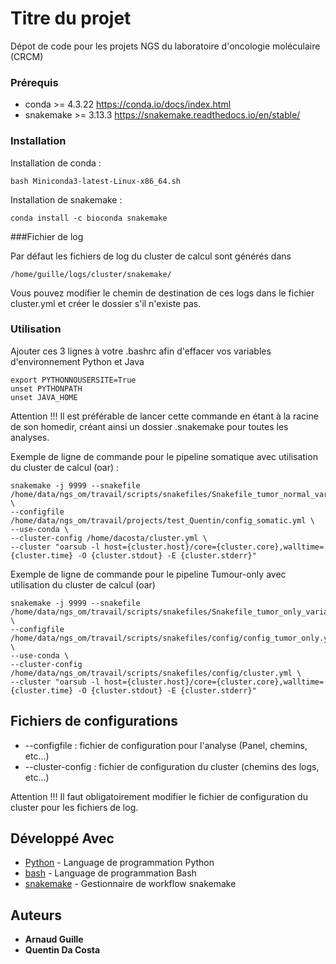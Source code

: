 # Titre du projet

Dépot de code pour les projets NGS du laboratoire d'oncologie moléculaire (CRCM)

### Prérequis

* conda >= 4.3.22 https://conda.io/docs/index.html
* snakemake >= 3.13.3 https://snakemake.readthedocs.io/en/stable/

### Installation

Installation de conda :

```bash Miniconda3-latest-Linux-x86_64.sh```


Installation de snakemake :

```conda install -c bioconda snakemake```

###Fichier de log

Par défaut les fichiers de log du cluster de calcul sont générés dans

 ```
/home/guille/logs/cluster/snakemake/
```

Vous pouvez modifier le chemin de destination de ces logs dans le fichier cluster.yml et créer le dossier s'il n'existe pas.


### Utilisation

Ajouter ces 3 lignes à votre .bashrc afin d'effacer vos variables d'environnement Python et Java

```
export PYTHONNOUSERSITE=True
unset PYTHONPATH
unset JAVA_HOME
```

Attention !!! Il est préférable de lancer cette commande en étant à la racine de son homedir, créant ainsi un dossier .snakemake pour toutes les analyses. 

Exemple de ligne de commande pour le pipeline somatique avec utilisation du cluster de calcul (oar) :

```
snakemake -j 9999 --snakefile /home/data/ngs_om/travail/scripts/snakefiles/Snakefile_tumor_normal_variant_analysis \
--configfile /home/data/ngs_om/travail/projects/test_Quentin/config_somatic.yml \
--use-conda \
--cluster-config /home/dacosta/cluster.yml \
--cluster "oarsub -l host={cluster.host}/core={cluster.core},walltime={cluster.time} -O {cluster.stdout} -E {cluster.stderr}"
```

Exemple de ligne de commande pour le pipeline Tumour-only avec utilisation du cluster de calcul (oar)

```
snakemake -j 9999 --snakefile /home/data/ngs_om/travail/scripts/snakefiles/Snakefile_tumor_only_variant_analysis \
--configfile /home/data/ngs_om/travail/scripts/snakefiles/config/config_tumor_only.yml \
--use-conda \
--cluster-config /home/data/ngs_om/travail/scripts/snakefiles/config/cluster.yml \
--cluster "oarsub -l host={cluster.host}/core={cluster.core},walltime={cluster.time} -O {cluster.stdout} -E {cluster.stderr}"
```

## Fichiers de configurations

* --configfile : fichier de configuration pour l'analyse (Panel, chemins, etc...)
* --cluster-config : fichier de configuration du cluster (chemins des logs, etc...)

Attention !!!  Il faut obligatoirement modifier le fichier de configuration du cluster pour les fichiers de log. 

## Développé Avec

* [Python](https://www.python.org/) - Language de programmation Python
* [bash](http://git.savannah.gnu.org/cgit/bash.git) - Language de programmation Bash
* [snakemake](https://bitbucket.org/johanneskoester/snakemake/wiki/Home) - Gestionnaire de workflow snakemake

## Auteurs

* **Arnaud Guille**
* **Quentin Da Costa**

